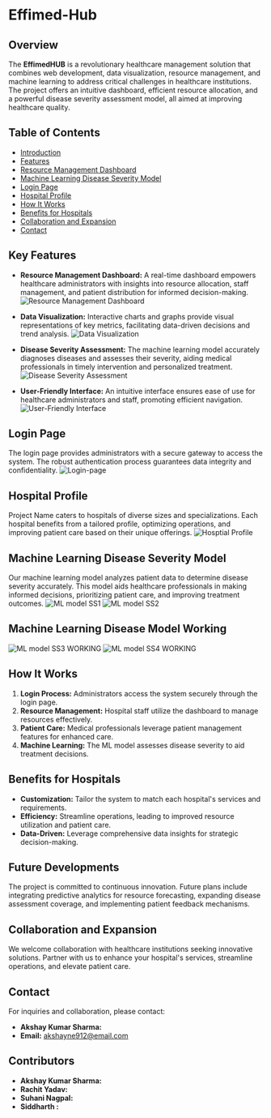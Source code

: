 # Effimed-Hub
## Overview

The **EffimedHUB** is a revolutionary healthcare management solution that combines web development, data visualization, resource management, and machine learning to address critical challenges in healthcare institutions. The project offers an intuitive dashboard, efficient resource allocation, and a powerful disease severity assessment model, all aimed at improving healthcare quality.
## Table of Contents

- [Introduction](#introduction)
- [Features](#features)
- [Resource Management Dashboard](#resource-management-dashboard)
- [Machine Learning Disease Severity Model](#machine-learning-disease-severity-model)
- [Login Page](#login-page)
- [Hospital Profile](#hospital-profile)
- [How It Works](#how-it-works)
- [Benefits for Hospitals](#benefits-for-hospitals)
- [Collaboration and Expansion](#collaboration-and-expansion)
- [Contact](#contact)

## Key Features

- **Resource Management Dashboard:** A real-time dashboard empowers healthcare administrators with insights into resource allocation, staff management, and patient distribution for informed decision-making.
![Resource Management Dashboard](https://github.com/Cappybara12/Effimed-Hub/assets/122734275/f57a0563-efbd-4a64-8025-99db1e9be86d
)

- **Data Visualization:** Interactive charts and graphs provide visual representations of key metrics, facilitating data-driven decisions and trend analysis.
![Data Visualization](https://github.com/Cappybara12/Effimed-Hub/assets/122734275/160cf44f-e9c4-4b6e-ad95-e464e12d540d
)

- **Disease Severity Assessment:** The machine learning model accurately diagnoses diseases and assesses their severity, aiding medical professionals in timely intervention and personalized treatment.
![Disease Severity Assessment](https://github.com/Cappybara12/Effimed-Hub/assets/122734275/d5fdf65c-b979-479c-a6ed-3daf1479e7d8)

- **User-Friendly Interface:** An intuitive interface ensures ease of use for healthcare administrators and staff, promoting efficient navigation.
![User-Friendly Interface](https://github.com/Cappybara12/Effimed-Hub/assets/122734275/a6f24097-affa-469d-ad21-c8c579ae70a4
)
## Login Page

The login page provides administrators with a secure gateway to access the system. The robust authentication process guarantees data integrity and confidentiality.
![Login-page](https://github.com/Cappybara12/Effimed-Hub/assets/122734275/8457f4a3-ab16-4437-95a2-11246bbdbfe5)
## Hospital Profile

Project Name caters to hospitals of diverse sizes and specializations. Each hospital benefits from a tailored profile, optimizing operations, and improving patient care based on their unique offerings.
![Hosptial Profile](https://github.com/Cappybara12/Effimed-Hub/assets/122734275/341dabff-0997-4340-83c0-b2fe3f7b9d1d)
## Machine Learning Disease Severity Model

Our machine learning model analyzes patient data to determine disease severity accurately. This model aids healthcare professionals in making informed decisions, prioritizing patient care, and improving treatment outcomes.
![ML model SS1](https://github.com/Cappybara12/Effimed-Hub/assets/122734275/98b3f5a1-88d7-45d7-86b5-3dc0adcca73f)
![ML model SS2](https://github.com/Cappybara12/Effimed-Hub/assets/122734275/70b0c37c-36b8-491c-93b5-aa1490e28e93)
## Machine Learning Disease Model Working
![ML model SS3 WORKING ](https://github.com/Cappybara12/Effimed-Hub/assets/122734275/d5fdf65c-b979-479c-a6ed-3daf1479e7d8)
![ML model SS4 WORKING](https://github.com/Cappybara12/Effimed-Hub/assets/122734275/a5d3f310-14bd-4534-8ede-233828e81c04)

## How It Works

1. **Login Process:** Administrators access the system securely through the login page.
2. **Resource Management:** Hospital staff utilize the dashboard to manage resources effectively.
3. **Patient Care:** Medical professionals leverage patient management features for enhanced care.
4. **Machine Learning:** The ML model assesses disease severity to aid treatment decisions.

## Benefits for Hospitals

- **Customization:** Tailor the system to match each hospital's services and requirements.
- **Efficiency:** Streamline operations, leading to improved resource utilization and patient care.
- **Data-Driven:** Leverage comprehensive data insights for strategic decision-making.

## Future Developments

The project is committed to continuous innovation. Future plans include integrating predictive analytics for resource forecasting, expanding disease assessment coverage, and implementing patient feedback mechanisms.
## Collaboration and Expansion

We welcome collaboration with healthcare institutions seeking innovative solutions. Partner with us to enhance your hospital's services, streamline operations, and elevate patient care.

## Contact

For inquiries and collaboration, please contact:
- **Akshay Kumar Sharma:** 
- **Email:** akshayne912@email.com
## Contributors 
- **Akshay Kumar Sharma:** 
- **Rachit Yadav:** 
- **Suhani Nagpal:** 
- **Siddharth :** 

